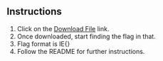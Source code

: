 ## Instructions

1. Click on the [Download File](https://drive.google.com/file/d/1zdfW-yGosaD3Ly2mXRSHD7rRtXLu7oFT/view?usp=sharing) link.
2. Once downloaded, start finding the flag in that.
3. Flag format is IE{}
4. Follow the README for further instructions.
